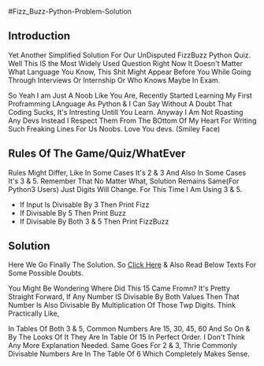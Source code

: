 #Fizz_Buzz-Python-Problem-Solution

## Introduction
Yet Another Simplified Solution For Our UnDisputed FizzBuzz Python Quiz. Well This IS the Most Widely Used Question Right Now It Doesn't Matter What Language You Know, This Shit Might Appear Before You While Going Through Interviews Or Internship Or Who Knows Maybe In Exam.

   So Yeah I am Just A Noob Like You Are, Recently Started Learning My First Proframming LAnguage As Python & I Can Say Without A Doubt That Coding Sucks, It's Intresting Untill You Learn. Anyway I Am Not Roasting Any Devs Instead I Respect Them From The BOttom Of My Heart For Writing Such Freaking Lines For Us Noobs. Love You devs. (Smiley Face)
   
## Rules Of The Game/Quiz/WhatEver

Rules Might Differ, Like In Some Cases It's 2 & 3 And Also In Some Cases It's 3 & 5. Remember That No Matter What, Solution Remains Same(For Python3 Users) Just Digits Will Change. For This Time I Am Using 3 & 5.

* If Input Is Divisable By 3 Then Print Fizz
* If Divisable By 5 Then Print Buzz
* If Divisable By Both 3 & 5 Then Print FizzBuzz

## Solution

Here We Go Finally The Solution. So [Click Here](./app.py) & Also Read Below Texts For Some Possible Doubts.

You Might Be Wondering Where Did This 15 Came Fromn? It's Pretty Straight Forward, If Any Number IS Divisable By Both Values Then That Number Is Also Divisable By Multiplication Of Those Twp Digits. Think Practically Like,

In Tables Of Both 3 & 5, Common Numbers Are 15, 30, 45, 60 And So On & By The Looks Of It They Are In Table Of 15 In Perfect Order. I Don't Think Any More Explanation Needed. Same Goes For 2 & 3, Thrie Commonly Divisable Numbers Are In The Table Of 6 Which Completely Makes Sense.
